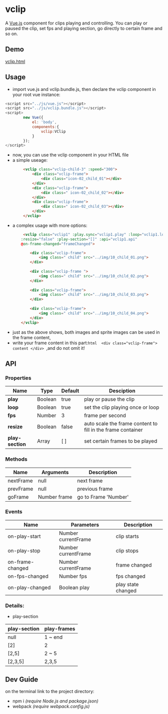 # vclip
A [Vue.js](http://cn.vuejs.org/) component for clips playing and controlling.
You can play or paused the clip, set fps and playing section, go directly to certain frame and so on.

## Demo
[vclip.html](https://cc93.github.io/ccjs/vclip/demo/vclip.html)

## Usage
* import vue.js and vclip.bundle.js, then declare the vclip component in your root vue instance:
```javascript
<script src="../js/vue.js"></script>
<script src="../js/vclip.bundle.js"></script>
<script>
        new Vue({
            el: 'body',
            components:{
                vclip:VClip
            }
        });
</script>
```
* now, you can use the vclip component in your HTML file
* a simple useage:
```html
        <vclip class="vclip-child-3" :speed="300">
            <div class="vclip-frame">
                <div class="icon-02_child_01"></div>
            </div>
            <div class="vclip-frame">
                <div class=" icon-02_child_02"></div>
            </div>
            <div class="vclip-frame">
                <div class=" icon-02_child_03"></div>
            </div>
        </vclip>
```
* a complex usage with more options:
```html
        <vclip class="vclip1" :play.sync="vclip1.play" :loop="vclip1.loop" :speed.sync="vclip1.speed"
       :resize="false" :play-section="[]" :api="vclip1.api"
       @on-frame-changed="frameChanged">

           <div class="vclip-frame">
               <img class=" child" src="../img/10_child_01.png">
           </div>
       
           <div class="vclip-frame ">
               <img class=" child" src="../img/10_child_02.png">
           </div>
       
           <div class="vclip-frame">
               <img class=" child" src="../img/10_child_03.png">
           </div>
       
           <div class="vclip-frame">
               <img class=" child" src="../img/10_child_04.png">
           </div>
       </vclip>
```
* just as the above shows, both images and sprite images can be used in the frame content,
* write your frame content in this part:```html  <div class="vclip-frame"> content </div> ```,and do not omit it! 

## API
### Properties

| Name  |   Type    |   Default |   Desciption  |
|-------|-----------|-----------|---------------|   
| **play**  |   Boolean |   true    | play or pause the clip|
| **loop**  |   Boolean |   true    | set the clip playing once or loop|
| **fps** |   Number  |    3     | frame per second |
| **resize** | Boolean |  false  | auto scale the frame content to fill in the frame container |
| **play-section** | Array | [ ]  | set certain frames to be played |
 
### Methods

| Name  | Arguments | Description | 
|-------|-----------|-------------|
| nextFrame  | null | next frame |
| prevFrame  | null | previous frame |
| goFrame | Number frame | go to Frame 'Number'|

### Events

| Name | Parameters | Description | 
|------|------------|-------------|
| on-play-start  | Number currentFrame | clip starts |
| on-play-stop   | Number currentFrame | clip stops |
| on-frame-changed | Number currentFrame | frame changed |
| on-fps-changed | Number fps | fps changed |
| on-play-changed | Boolean play | play state changed |

### Details:

* play-section

| play-section  | play-frames |
|---------------|-------------|
| null  | 1 ~ end |
| [2]   | 2 |
| [2,5] | 2 ~ 5 |
| [2,3,5]| 2,3,5 |

## Dev Guide

on the terminal link to the project directory:

* npm i    _(require Node.js and package.json)_
* webpack    _(require webpack.config.js)_

